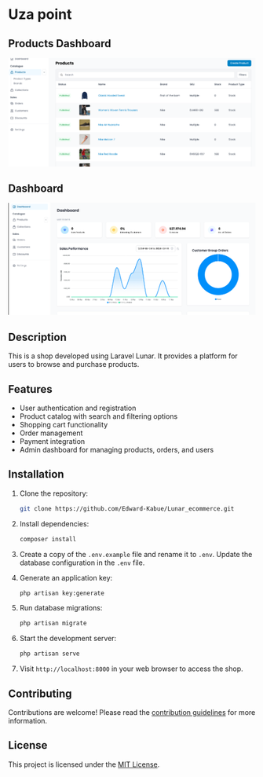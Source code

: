 # Uza point

## Products Dashboard

![Screenshot 1](public/lunar_products.png)

## Dashboard

![Screenshot 2](public/lunar_dashboard.png)

## Description

This is a shop developed using Laravel Lunar. It provides a platform for users to browse and purchase products.

## Features

-   User authentication and registration
-   Product catalog with search and filtering options
-   Shopping cart functionality
-   Order management
-   Payment integration
-   Admin dashboard for managing products, orders, and users

## Installation

1. Clone the repository:

    ```bash
    git clone https://github.com/Edward-Kabue/Lunar_ecommerce.git
    ```

2. Install dependencies:

    ```bash
    composer install
    ```

3. Create a copy of the `.env.example` file and rename it to `.env`. Update the database configuration in the `.env` file.

4. Generate an application key:

    ```bash
    php artisan key:generate
    ```

5. Run database migrations:

    ```bash
    php artisan migrate
    ```

6. Start the development server:

    ```bash
    php artisan serve
    ```

7. Visit `http://localhost:8000` in your web browser to access the shop.

## Contributing

Contributions are welcome! Please read the [contribution guidelines](CONTRIBUTING.md) for more information.

## License

This project is licensed under the [MIT License](LICENSE).
